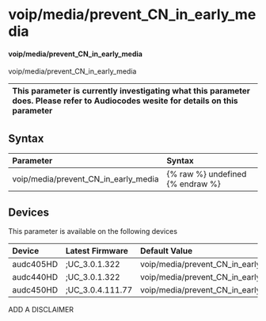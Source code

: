﻿---
description: voip/media/prevent_CN_in_early_media
search: false
---

# voip/media/prevent_CN_in_early_media

#### voip/media/prevent_CN_in_early_media

voip/media/prevent_CN_in_early_media


| This parameter is currently investigating what this parameter does. Please refer to Audiocodes wesite for details on this parameter | 
| :--- |

## Syntax
| Parameter | Syntax |
| :--- | :--- |
|voip/media/prevent_CN_in_early_media | {% raw %} undefined {% endraw %}|

## Devices
This parameter is available on the following devices

| Device | Latest Firmware | Default Value |
|:---|:---|:---|
| audc405HD | ;UC_3.0.1.322 | voip/media/prevent_CN_in_early_media=1 
| audc440HD | ;UC_3.0.1.322 | voip/media/prevent_CN_in_early_media=1 
| audc450HD | ;UC_3.0.4.111.77 | voip/media/prevent_CN_in_early_media=0 

ADD A DISCLAIMER
